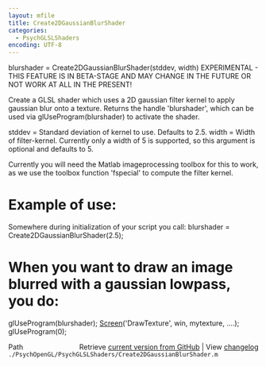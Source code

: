 ```yaml
---
layout: mfile
title: Create2DGaussianBlurShader
categories:
  - PsychGLSLShaders
encoding: UTF-8
---
```


blurshader = Create2DGaussianBlurShader(stddev, width)
EXPERIMENTAL - THIS FEATURE IS IN BETA-STAGE AND MAY CHANGE
IN THE FUTURE OR NOT WORK AT ALL IN THE PRESENT!

Create a GLSL shader which uses a 2D gaussian filter kernel to
apply gaussian blur onto a texture. Returns the handle 'blurshader',
which can be used via glUseProgram(blurshader) to activate the shader.

stddev = Standard deviation of kernel to use. Defaults to 2.5.
width  = Width of filter-kernel. Currently only a width of 5 is
supported, so this argument is optional and defaults to 5.

Currently you will need the Matlab imageprocessing toolbox for this to
work, as we use the toolbox function 'fspecial' to compute the filter
kernel.

# Example of use:

Somewhere during initialization of your script you call:
blurshader = Create2DGaussianBlurShader(2.5);

# When you want to draw an image blurred with a gaussian lowpass, you do:

glUseProgram(blurshader);
[Screen](/docs/Screen)('DrawTexture', win, mytexture, ....);
glUseProgram(0);



<div class="code_header" style="text-align:right;">
  <span style="float:left;">Path&nbsp;&nbsp;</span> <span class="counter">Retrieve <a href=
  "https://raw.github.com/Psychtoolbox-3/Psychtoolbox-3/beta/./PsychOpenGL/PsychGLSLShaders/Create2DGaussianBlurShader.m">current version from GitHub</a> | View <a href=
  "https://github.com/Psychtoolbox-3/Psychtoolbox-3/commits/beta/./PsychOpenGL/PsychGLSLShaders/Create2DGaussianBlurShader.m">changelog</a></span>
</div>
<div class="code">
  <code>./PsychOpenGL/PsychGLSLShaders/Create2DGaussianBlurShader.m</code>
</div>
